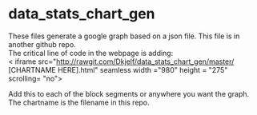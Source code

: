 # data_stats_chart_gen

These files generate a google graph based on a json file. This file is in another github repo.   
The critical line of code in the webpage is adding:  
< iframe src="http://rawgit.com/Dkjelf/data_stats_chart_gen/master/ [CHARTNAME HERE].html" seamless width ="980" height = "275" scrolling= "no"> </iframe></p>    


Add this to each of the block segments or anywhere you want the graph.  
The chartname is the filename in this repo.
